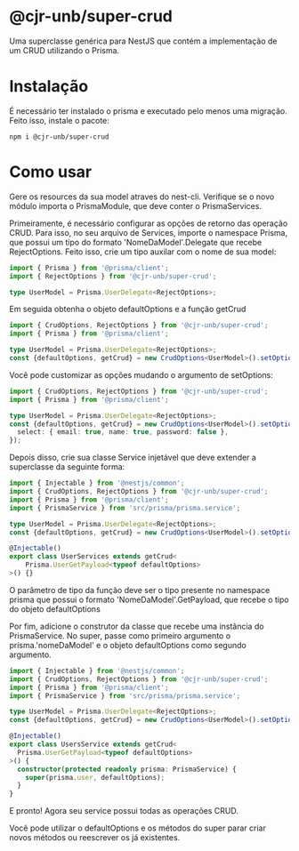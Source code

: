 # @cjr-unb/super-crud
Uma superclasse genérica para NestJS que contém a implementação de um CRUD utilizando o Prisma.

# Instalação
É necessário ter instalado o prisma e executado pelo menos uma migração. Feito isso, instale o pacote:
```
npm i @cjr-unb/super-crud
```
# Como usar
Gere os resources da sua model atraves do nest-cli. Verifique se o novo módulo importa o PrismaModule, que deve conter o PrismaServices.

Primeiramente, é necessário configurar as opções de retorno das operação CRUD. Para isso, no seu arquivo de Services, importe o namespace Prisma, que possui um tipo do formato 'NomeDaModel'.Delegate que recebe RejectOptions. Feito isso, crie um tipo auxilar com o nome de sua model:
```typescript
import { Prisma } from '@prisma/client';
import { RejectOptions } from '@cjr-unb/super-crud';

type UserModel = Prisma.UserDelegate<RejectOptions>;
```
Em seguida obtenha o objeto defaultOptions e a função getCrud
```typescript
import { CrudOptions, RejectOptions } from '@cjr-unb/super-crud';
import { Prisma } from '@prisma/client';

type UserModel = Prisma.UserDelegate<RejectOptions>;
const {defaultOptions, getCrud} = new CrudOptions<UserModel>().setOptions({})
```
Você pode customizar as opções mudando o argumento de setOptions: 
```typescript
import { CrudOptions, RejectOptions } from '@cjr-unb/super-crud';
import { Prisma } from '@prisma/client';

type UserModel = Prisma.UserDelegate<RejectOptions>;
const {defaultOptions, getCrud} = new CrudOptions<UserModel>().setOptions({
  select: { email: true, name: true, password: false },
});
```
Depois disso, crie sua classe Service injetável que deve extender a superclasse da seguinte forma:
```typescript
import { Injectable } from '@nestjs/common';
import { CrudOptions, RejectOptions } from '@cjr-unb/super-crud';
import { Prisma } from '@prisma/client';
import { PrismaService } from 'src/prisma/prisma.service';

type UserModel = Prisma.UserDelegate<RejectOptions>;
const {defaultOptions, getCrud} = new CrudOptions<UserModel>().setOptions({});

@Injectable()
export class UserServices extends getCrud<
    Prisma.UserGetPayload<typeof defaultOptions>
>() {}
```
O parâmetro de tipo da função deve ser o tipo presente no namespace prisma que possui o formato 'NomeDaModel'.GetPayload, que recebe o tipo do objeto defaultOptions

Por fim, adicione o construtor da classe que recebe uma instância do PrismaService. No super, passe como primeiro argumento o prisma.'nomeDaModel' e o objeto defaultOptions como segundo argumento.
```typescript
import { Injectable } from '@nestjs/common';
import { CrudOptions, RejectOptions } from '@cjr-unb/super-crud';
import { Prisma } from '@prisma/client';
import { PrismaService } from 'src/prisma/prisma.service';

type UserModel = Prisma.UserDelegate<RejectOptions>;
const {defaultOptions, getCrud} = new CrudOptions<UserModel>().setOptions({});

@Injectable()
export class UsersService extends getCrud<
  Prisma.UserGetPayload<typeof defaultOptions>
>() {
  constructor(protected readonly prisma: PrismaService) {
    super(prisma.user, defaultOptions);
  }
}
```
E pronto! Agora seu service possui todas as operações CRUD.

Você pode utilizar o defaultOptions e os métodos do super parar criar novos métodos ou reescrever os já existentes.